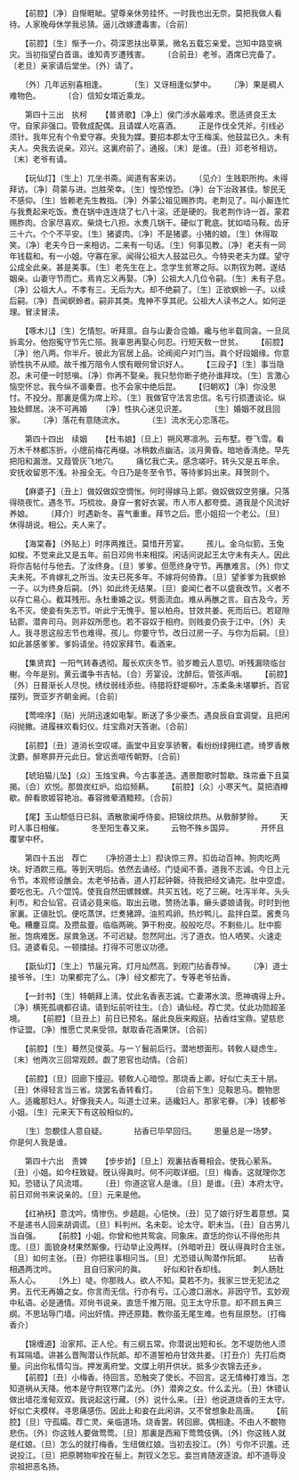 <!-- { "loadSidebar": true } -->
　　【前腔】〔净〕自惭睚眦。望尊亲休劳挂怀。一时我也出无奈。莫把我做人看待。人家晚母休学我忌猜。逼儿改嫁遭毒害。〔合前〕 

　　【前腔】〔生〕惭予一介。荷深恩扶出草莱。微名五载忘亲爱。岂知中路变祸灾。当初指望白首谐。谁知靑岁遭残害。 
　　〔合前丑〕老爷。酒席已完备了。〔老旦〕亲家请后堂坐。〔外〕请了。 

　　〔外〕几年远别喜相逢。　　　　〔生〕又讶相逢似梦中。 
　　〔净〕果是稠人难物色。　　　　〔合〕信知女壻近乘龙。 

　　第四十三出　执柯 
　　【普贤歌】〔净上〕侯门涉水最难求。愿适贤良王太守。自家非强口。管敎成配偶。且请媒人吃喜酒。 
　　正是作伐全凭斧。引线必须针。我年兄有个令爱守寡。央我为媒。要招本郡太守王梅溪。他鼓盆已久。未有夫人。央我去说亲。邓兴。这裏府前了。通报。〔末〕是谁。〔丑〕邓老爷相访。〔末〕老爷有请。 

　　【玩仙灯】〔生上〕兀坐书斋。闻道有客来访。 
　　〔见介〕生贱职所拘。未得拜访。〔净〕荷蒙与进。岂胜荣幸。〔生〕惶恐惶恐。〔净〕台下治政甚佳。黎民无不感仰。〔生〕皆赖老先生教指。〔净〕外蒙公祖见赐胙肉。老荆见了。叫小厮连忙与我煑起来吃饭。煑在锅中连连烧了七八十滚。还是硬的。我老荆作诗一首。蒙君赐胙肉。合家尽喜欢。柴烧七八担。水煑几锅干。硬似丁靴底。犹如啮马鞍。齿牙三十六。个个不平安。〔生〕猪婆肉。〔净〕不是猪婆。小猪的娘。〔生〕休得取笑。〔净〕老夫今日一来相访。二来有一句话。〔生〕何事见教。〔净〕老夫有一同年钱载和。有一小姐。守寡在家。闻得公祖大人鼓盆已久。今特央老夫为媒。望守公成全此亲。甚是美事。〔生〕老先生在上。念学生贫寒之际。以荆钗为聘。遂结姻亲。山妻守节而亡。焉肯忘义再娶。〔净〕公祖大人几位令嗣。〔生〕未有子息。〔净〕公祖大人。不孝有三。无后为大。却不绝嗣了。〔生〕正欲螟蛉一子。以续后嗣。〔净〕吾闻螟蛉者。嗣非其类。鬼神不享其祀。公祖大人读书之人。如何逆理。冒渎冒渎。 

　　【啄木儿】〔生〕乞情恕。听拜禀。自与山妻合卺婚。纔与他半载同衾。一旦凤拆鸾分。他抱寃守节先亡殒。我辜恩再娶心何忍。行短天敎一世贫。 
　　【前腔】〔净〕他八两。你半斤。彼此为官居上品。论阀阅户对门当。眞个好段姻缘。你意骄性执不从顺。故千推万阻令人恨有眼何曾识好人。 
　　【三段子】〔生〕事当隐忍。未可便一时怒嗔。〔净〕你再不娶亲。我只愁你断子绝孙谁拜坟。〔生〕言激心恼空怀忿。我今纵不谐秦晋。也不会家中绝后昆。 
　　【归朝欢】〔净〕你没思忖。不投分。那裏是儒为席上珍。〔生〕我做官守法言忠信。名亏行损遭谈论。纵独处鳏居。决不可再婚 
　　〔净〕性执心迷见识差。　　　　〔生〕婚姻不就且回家。 
　　〔净〕落花有意随流水。　　　　〔生〕流水无心恋落花。 

　　第四十四出　续姻 
　　【杜韦娘】〔旦上〕朔风寒凛冽。云布墅。卷飞雪。看万木千林都冻折。小牕前梅花再缀。冰稍数点幽洁。淡月黄昏。暗地香淸绝。早先把阳和漏泄。又葭管灰飞地穴。 
　　痛忆我亡夫。感念嗟吁。转头又是五年余。安抚收留恩不浅。补报全无。今日乃是冬至令节。等待爹妈出来。拜贺则个。 

　　【麻婆子】〔丑上〕做奴做奴空惆怅。何时得嫁马上郞。做奴做奴空劳攘。只落得晓夜忙。遇冬节。巧梳妆。身穿一套好衣裳。市人市人都夸奬。道我是个风流好养娘。 
　　〔拜介〕时遇新冬。喜气重重。拜节之后。愿小姐招一个老公。〔旦〕休得胡说。相公。夫人来了。 

　　【海棠春】〔外贴上〕时序两推迁。莫惜开芳宴。 
　　孩儿。金乌似箭。玉兔如梭。不觉来此又是五年。前日邓尙书来相探。闲话间说起王太守未有夫人。因此将你吉帖付与他去。了汝终身。〔旦〕爹爹。但愿终身守节。再醮难言。〔外〕你丈夫未死。不肯嫁礼之所当。汝夫已死多年。不嫁将何倚靠。〔旦〕望爹爹为我螟蛉一子。以为终身后嗣。〔外〕如此终无结果。〔旦〕妾闻仁者不以盛衰改节。义者不以存亡易心。截耳残形。永杜重婚之议。劈面流血。难从再醮之言。自古及今。芳名不灭。使妾有失志节。听此宁无愧乎。誓以柏舟。甘效共姜。死而后已。若窥隙钻窬。潜奔司马。则非奴所愿也。若不容奴于相府。则贱妾仍丧于江中。〔外〕夫人。我寻思这般志节也难得。孩儿。你要守节。改日过房一子。与你为后嗣。〔旦〕如此甚感爹爹。爹妈请坐。待奴家拜节。看酒来。 

　　【集贤宾】一阳气转春透彻。履长欢庆冬节。验岁瞻云人意切。听残漏晓临台榭。今年是别。黄云谶争书吉帖。〔合〕芳宴设。沈醉后。管弦声咽。 
　　【前腔】〔外〕日晷渐长人尽悦。绣纹弱线添些。待腊将舒堤柳叶。冻柔条未堪攀折。百官摆列。贺亚岁齐朝金阙。〔合前〕 

　　【莺啼序】〔贴〕光阴迅速如电掣。断送了多少豪杰。遇良辰自宜调燮。且把闲闷抛撇。进履袜欢看妇仪。炷宝鼎对天答谢。〔合前〕 

　　【前腔】〔丑〕道消长空叹嗟。画堂中且安享骄奢。看纷纷绿拥红遮。绮罗香散沈麝。醉寒屛开元此日。曾远贡喧传朝野。〔合前〕 

　　【琥珀猫儿坠】〔众〕玉烛宝典。今古事差迭。遇景酣歌时暂歇。珠帘垂下且莫揭。〔合〕欢悦。那兽炭红炉。焰焰频爇。 
　　【前腔】〔众〕小寒天气。莫把酒樽歇。醉看歌姬容艳冶。春容微晕酒黯颊。〔合前〕 

　　【尾】玉山颓低日已斜。酒散歌阑呼侍妾。把锦纹烘热。从敎醉梦赊。 
　　天时人事日相催。　　　　冬至阳生春又来。 
　　云物不殊乡国异。　　　　开怀且覆掌中杯。 

　　第四十五出　荐亡 
　　〔净扮道士上〕揑诀惊三界。扣齿动百神。狗肉吃两块。好酒飮三甁。等到天明后。依然去诵经。门徒闻不善。道我不志诚。今日上元令节。本观修设醮会。太老爷拈香。道人打起钟磬。待我把经文诵完。肚中空虚。要吃也无。八个馄饨。使我自然田螺棘螺。共买五钱。吃了三碗。吐泻半年。头头利市。和合仙官。召请必竟来临。取出云璈。赞扬法事。癞头婆娘请我。时时到他家裏。正値肚饥。便吃蒸饼。烂煑猪蹄。油煎鸡卵。热炒鸭儿。盐拌白菜。酱煑乌龟。糟鏖豆腐。及攒盐虀。临临两碗。笋干粉皮。般般吃尽。不剩些儿。肚中膨胀。饱病难医。尿粪急送。不可迟疑。忽然阿出。污了道衣。怕人哂笑。火速走归。道婆看见。一顿擂搥。打得不可思议功德。 

　　【翫仙灯】〔生上〕节届元宵。灯月灿然高。到观门拈香荐悼。 
　　〔净〕道士接爷爷。〔生〕功果都完了么。〔净〕经文都完了。专等老爷拈香。 

　　【一封书】〔生〕特朝拜上淸。仗此名香表志诚。亡妻滞水滨。愿神魂得上升。〔净〕横死孤魂都召请。请到坛前听往生。〔合〕诵仙经。荐亡灵。仗此功勋超圣境。 
　　【前腔】〔旦丑上〕前日已预名。届此良辰来殿庭。拈香炷宝鼎。望慈悲作证盟。〔净〕惟愿亡灵来受领。献取香花酒果饼。〔合前〕 

　　【前腔】〔生〕蓦然见俊英。与一丫鬟前后行。潜地想面形。转敎人疑虑生。〔末〕他两次三回常观顾。觑了恩官也动情。〔合前〕 

　　【前腔】〔旦〕回廊下撞迎。顿敎人心暗惊。那烧香上卿。好似亡夫王十朋。〔丑〕休得轻言当三省。烧罢名香转看灯。 
　　〔合前下生〕见鞍思马。覩物思人。适纔那妇人。好像我夫人。叫道士过来。适纔妇人。那家宅眷。〔净〕钱都爷小姐。〔生〕元来天下有这般相似的。 

　　〔生〕忽覩佳人意自疑。　　　　拈香已毕早回归。 
　　思量总是一场梦。　　　　你是何人我是谁。 

　　第四十六出　责婢 
　　【步步娇】〔旦上〕观裏拈香蓦相会。使我心萦系。〔丑〕小姐。如今枉致疑。旣认得眞时。何不问取详细。〔旦〕梅香。这就理你怎知。恐错认了风流壻。 
　　〔丑〕你道这官人是谁。〔旦〕是谁。〔丑〕本府太守。前日邓尙书来说亲的。〔旦〕元来是他。 

　　【红衲袄】意沈吟。情惨伤。步趦趄。心悒怏。〔丑〕见了娘行好生着意想。莫不是递书人回来胡调谎。〔旦〕料判州。名未彰。论太守。职未当。〔丑〕自古男儿当自强。 
　　【前腔】小姐。你曾和他共鸳衾。同象床。直恁的你认不得他形共庞。〔旦〕面貌身材果然厮像。行动举止没两样。〔外暗听丑〕旣认得眞时合主张。〔旦〕如何主张。〔丑〕你把往事相问当。〔旦〕尤恐错认陶潜作阮郞。 
　　拈香相遇两沈吟。　　　　且自归家问的眞。 
　　好似和针呑却线。　　　　刺人肠肚系人心。 
　　〔外上〕唗。你那贱人。欲人不知。莫若不为。我家三世无犯法之男。五代无再婚之女。你言而无信。行亦有亏。江心渡口溺水。非因守节。玄妙观中私语。必是通情。邓尙书说亲。直恁千推万阻。见王太守乐意。却不顾五典三纲。不思玷辱门墙。问出奸情。押还原籍。教你虽无尾生难。也有屈原愁。〔打梅香介〕 

　　【锦缠道】治家邦。正人伦。有三纲五常。你潜说出短和长。怎不堤防他人须有耳隔墙。讲甚么晋陶潜认作阮郞。却不道誓柏舟甘效共姜。〔打丑介〕先打后商量。问出你私情勾当。押发离府堂。文牒上明开供状。抵多少衣锦去还乡。 
　　【前腔】〔丑〕小梅香。待回言。恐触突了使长。不回言。这无情棒打难当。怎知道祸从天降。他本是守荆钗寒门孟光。〔外〕潜奔之女。什么孟光。〔丑〕休错认做出墙花淮甸双双。我说起这行藏。〔外〕说什么来。〔丑〕他说道烧香的王太守。好似亡夫模样。寻思痛感伤。因此上和妾在此闲讲。又不曾想象赴高唐。 
　　【前腔】〔旦〕守孤孀。荐亡灵。亲临道场。烧香罢。转回廊。偶相逢。不由人不覩物悲伤。〔外〕你这贱人要做莺莺。〔旦〕那裏是西厢下莺莺伎俩。〔外〕你这贱人就是红娘。〔旦〕怎么的就打梅香。生纽做红娘。当初去投江。〔外〕亏你不识羞。还说投江。〔旦〕把原聘物牢拴在髻上。荆钗义怎忘。妾岂肯随波逐浪。却不道辱没宗祖把恶名扬。 
